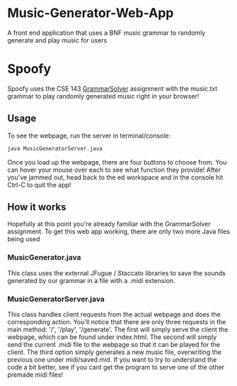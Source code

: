 # Music-Generator-Web-App
A front end application that uses a BNF music grammar to randomly generate and play music for users
# Spoofy
Spoofy uses the CSE 143 [GrammarSolver](https://courses.cs.washington.edu/courses/cse143/21su/handouts/a4.pdf)
assignment with the music.txt grammar to play randomly generated music right in your browser!

## Usage
To see the webpage, run the server in terminal/console:
```bash
java MusicGeneratorServer.java
```

Once you load up the webpage, there are four buttons to choose from. You can hover your mouse over each to see what function they provide!
After you've jammed out, head back to the ed workspace and in the console hit Ctrl-C to quit the app!

## How it works
Hopefully at this point you're already familiar with the GrammarSolver assignment.
To get this web app working, there are only two more Java files being used

### MusicGenerator.java
This class uses the external JFugue / Staccato libraries to save the sounds generated by our grammar in a file with a .midi extension.

### MusicGeneratorServer.java
This class handles client requests from the actual webpage and does the corresponding action. You'll notice that there are only
three requests in the main method: '/', '/play', '/generate'. The first will simply serve the client the webpage, which can be
found under index.html. The second will simply send the current .midi file to the webpage so that it can be played for the client.
The third option simply generates a new music file, overwriting the previous one under midi/saved.mid. If you want to try to understand
the code a bit better, see if you cant get the program to serve one of the other premade midi files!
